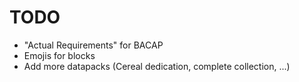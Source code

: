 # TODO
- "Actual Requirements" for BACAP
- Emojis for blocks
- Add more datapacks (Cereal dedication, complete collection, ...)